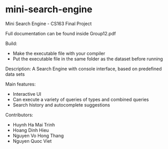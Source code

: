 # mini-search-engine
Mini Search Engine - CS163 Final Project

Full documentation can be found inside Group12.pdf

Build:
- Make the executable file with your compiler
- Put the executable file in the same folder as the dataset before running

Description:
A Search Engine with console interface, based on predefined data sets

Main features:
- Interactive UI
- Can execute a variety of queries of types and combined queries
- Search history and autocomplete suggestions

Contributors:
- Huynh Ha Mai Trinh
- Hoang Dinh Hieu
- Nguyen Vo Hong Thang
- Nguyen Quoc Viet
